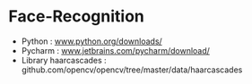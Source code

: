 # Face-Recognition


- Python : www.python.org/downloads/
- Pycharm : www.jetbrains.com/pycharm/download/
- Library haarcascades : github.com/opencv/opencv/tree/master/data/haarcascades

